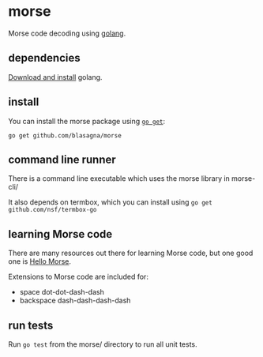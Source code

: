 # morse
Morse code decoding using [golang](https://golang.org/).

## dependencies
[Download and install](https://golang.org/dl/) golang.

## install
You can install the morse package using [`go get`](https://golang.org/cmd/go/#hdr-Download_and_install_packages_and_dependencies):
```golang
go get github.com/blasagna/morse
```

## command line runner
There is a command line executable which uses the morse library in morse-cli/

It also depends on termbox, which you can install using `go get github.com/nsf/termbox-go`

## learning Morse code

There are many resources out there for learning Morse code, but one good one is [Hello Morse](https://experiments.withgoogle.com/collection/morse).

Extensions to Morse code are included for:
* space     dot-dot-dash-dash
* backspace dash-dash-dash-dash

## run tests
Run `go test` from the morse/ directory to run all unit tests.

